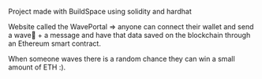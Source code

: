 Project made with BuildSpace using solidity and hardhat

Website called the WavePortal => anyone can connect their wallet and send  a wave👋 + a message and have that data saved on the blockchain through an Ethereum smart contract. 

When someone waves there is a random chance they can win a small amount of ETH :).

